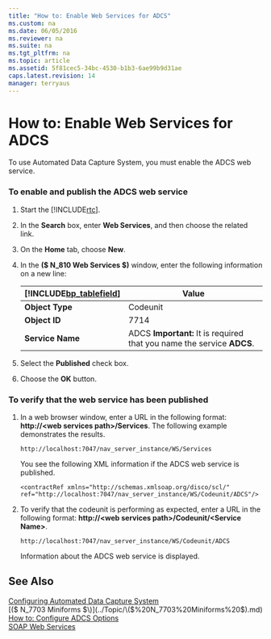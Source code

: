 ```yaml
---
title: "How to: Enable Web Services for ADCS"
ms.custom: na
ms.date: 06/05/2016
ms.reviewer: na
ms.suite: na
ms.tgt_pltfrm: na
ms.topic: article
ms.assetid: 5f81cec5-34bc-4530-b1b3-6ae99b9d31ae
caps.latest.revision: 14
manager: terryaus
---
```

# How to: Enable Web Services for ADCS
To use Automated Data Capture System, you must enable the ADCS web service.  
  
### To enable and publish the ADCS web service  
  
1.  Start the [!INCLUDE[rtc](../dynamics-nav/includes/rtc_md.md)].  
  
2.  In the **Search** box, enter **Web Services**, and then choose the related link.  
  
3.  On the **Home** tab, choose **New**.  
  
4.  In the **\($ N\_810 Web Services $\)** window, enter the following information on a new line:  
  
    |[!INCLUDE[bp_tablefield](../dynamics-nav/includes/bp_tablefield_md.md)]|Value|  
    |---------------------------------|-----------|  
    |**Object Type**|Codeunit|  
    |**Object ID**|7714|  
    |**Service Name**|ADCS **Important:**  It is required that you name the service **ADCS**.|  
  
5.  Select the **Published** check box.  
  
6.  Choose the **OK** button.  
  
### To verify that the web service has been published  
  
1.  In a web browser window, enter a URL in the following format:  **http:\/\/\<web services path\>\/Services**. The following example demonstrates the results.  
  
    ```  
    http://localhost:7047/nav_server_instance/WS/Services  
    ```  
  
     You see the following XML information if the ADCS web service is published.  
  
    ```  
    <contractRef xmlns="http://schemas.xmlsoap.org/disco/scl/" ref="http://localhost:7047/nav_server_instance/WS/Codeunit/ADCS"/>  
    ```  
  
2.  To verify that the codeunit is performing as expected, enter a URL in the following format: **http:\/\/\<web services path\>\/Codeunit\/\<Service Name\>**.  
  
    ```  
    http://localhost:7047/nav_server_instance/WS/Codeunit/ADCS  
    ```  
  
     Information about the ADCS web service is displayed.  
  
## See Also  
 [Configuring Automated Data Capture System](../dynamics-nav/Configuring-Automated-Data-Capture-System.md)   
 [\($ N\_7703 Miniforms $\)](../Topic/\($%20N_7703%20Miniforms%20$\).md)   
 [How to: Configure ADCS Options](../Topic/How%20to:%20Configure%20ADCS%20Options.md)   
 [SOAP Web Services](../dynamics-nav/SOAP-Web-Services.md)